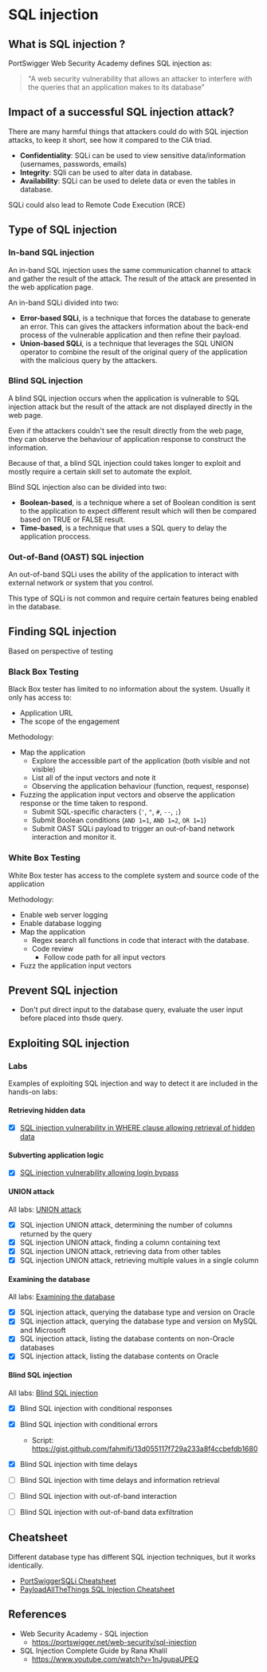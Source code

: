 # SQL injection
## What is SQL injection ?
PortSwigger Web Security Academy defines SQL injection as:

>"A web security vulnerability that allows an attacker to interfere with the queries that an application makes to its database"

## Impact of a successful SQL injection attack?
There are many harmful things that attackers could do with SQL injection attacks, to keep it short, see how it compared to the CIA triad.

- **Confidentiality**: SQLi can be used to view sensitive data/information (usernames, passwords, emails)
- **Integrity**: SQli can be used to alter data in database.
- **Availability**: SQLi can be used to delete data or even the tables in database.

SQLi could also lead to Remote Code Execution (RCE)

## Type of SQL injection

### In-band SQL injection
An in-band SQL injection uses the same communication channel to attack and gather the result of the attack. The result of the attack are presented in the web application page.  

An in-band SQLi divided into two:
- **Error-based SQLi**, is a technique that forces the database to generate an error. This can gives the attackers information about the back-end process of the vulnerable application and then refine their payload.
- **Union-based SQLi**, is a technique that leverages the SQL UNION operator to combine the result of the original query of the application with the malicious query by the attackers.

### Blind SQL injection
A blind SQL injection occurs when the application is vulnerable to SQL injection attack but the result of the attack are not displayed directly in the web page.

Even if the attackers couldn't see the result directly from the web page, they can observe the behaviour of application response to construct the information.

Because of that, a blind SQL injection could takes longer to exploit and mostly require a certain skill set to automate the exploit.

Blind SQL injection also can be divided into two:
- **Boolean-based**, is a technique where a set of Boolean condition is sent to the application to expect different result which will then be compared based on TRUE or FALSE result.
- **Time-based**, is a technique that uses a SQL query to delay the application proccess.

### Out-of-Band (OAST) SQL injection 
An out-of-band SQLi uses the ability of the application to interact with external network or system that you control.

This type of SQLi is not common and require certain features being enabled in the database.

## Finding SQL injection
Based on perspective of testing

### Black Box Testing
Black Box tester has limited to no information about the system. Usually it only has access to:
- Application URL
- The scope of the engagement

Methodology:
- Map the application
    - Explore the accessible part of the application (both visible and not visible)
    - List all of the input vectors and note it
    - Observing the application behaviour (function, request, response)
- Fuzzing the application input vectors and observe the application response or the time taken to respond.
    - Submit SQL-specific characters (`'`, `"`, `#`, `--`, `;`)
    - Submit Boolean conditions (`AND 1=1`, `AND 1=2`, `OR 1=1`)
    - Submit OAST SQLi payload to trigger an out-of-band network interaction and monitor it.

### White Box Testing
White Box tester has access to the complete system and source code of the application

Methodology:
- Enable web server logging
- Enable database logging
- Map the application
    - Regex search all functions in code that interact with the database.
    - Code review
        - Follow code path for all input vectors
- Fuzz the application input vectors

## Prevent SQL injection

- Don't put direct input to the database query, evaluate the user input before placed into thsde query.

## Exploiting SQL injection

### Labs 

Examples of exploiting SQL injection and way to detect it are included in the hands-on labs:

#### Retrieving hidden data
- [x] [SQL injection vulnerability in WHERE clause allowing retrieval of hidden data](01-retrieving-hidden-data/README.md)

#### Subverting application logic
- [x] [SQL injection vulnerability allowing login bypass](02-subverting-app-logic/README.md)

#### UNION attack
All labs: [UNION attack](03-union-attacks/README.md)
- [x] SQL injection UNION attack, determining the number of columns returned by the query
- [x] SQL injection UNION attack, finding a column containing text
- [x] SQL injection UNION attack, retrieving data from other tables
- [x] SQL injection UNION attack, retrieving multiple values in a single column

#### Examining the database
All labs: [Examining the database](04-examining-the-database-type/README.md)
- [x] SQL injection attack, querying the database type and version on Oracle
- [x] SQL injection attack, querying the database type and version on MySQL and Microsoft
- [x] SQL injection attack, listing the database contents on non-Oracle databases
- [x] SQL injection attack, listing the database contents on Oracle

#### Blind SQL injection
All labs: [Blind SQL injection](05-blind-sql-injection/README.md)
- [x] Blind SQL injection with conditional responses
- [x] Blind SQL injection with conditional errors
    - Script: https://gist.github.com/fahmifj/13d055117f729a233a8f4ccbefdb1680
- [x] Blind SQL injection with time delays
- [ ] Blind SQL injection with time delays and information retrieval
- [ ] Blind SQL injection with out-of-band interaction
- [ ] Blind SQL injection with out-of-band data exfiltration


## Cheatsheet
Different database type has different SQL injection techniques, but it works identically.

- [PortSwiggerSQLi Cheatsheet](https://portswigger.net/web-security/sql-injection/cheat-sheet)
- [PayloadAllTheThings SQL Injection Cheatsheet](https://github.com/swisskyrepo/PayloadsAllTheThings/tree/master/SQL%20Injection)

## References
- Web Security Academy - SQL injection
    - https://portswigger.net/web-security/sql-injection
- SQL Injection Complete Guide by Rana Khalil
    - https://www.youtube.com/watch?v=1nJgupaUPEQ
